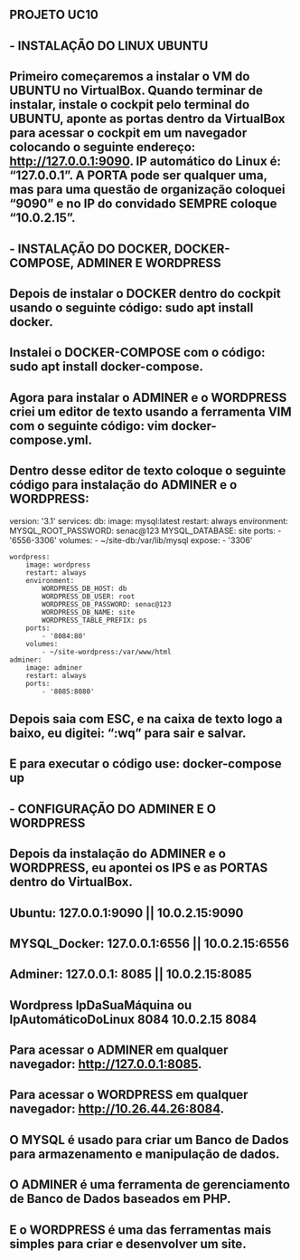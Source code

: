 ## PROJETO UC10

## - INSTALAÇÃO DO LINUX UBUNTU

## Primeiro começaremos a instalar o VM do UBUNTU no VirtualBox. Quando terminar de instalar, instale o cockpit pelo terminal do UBUNTU, aponte as portas dentro da VirtualBox para acessar o cockpit em um navegador colocando o seguinte endereço: http://127.0.0.1:9090. IP automático do Linux é: “127.0.0.1”. A PORTA pode ser qualquer uma, mas para uma questão de organização coloquei “9090” e no IP do convidado SEMPRE coloque “10.0.2.15”.

## - INSTALAÇÃO DO DOCKER, DOCKER-COMPOSE, ADMINER E WORDPRESS

## Depois de instalar o DOCKER dentro do cockpit usando o seguinte código: sudo apt install docker.
## Instalei o DOCKER-COMPOSE com o código: sudo apt install docker-compose.
## Agora para instalar o ADMINER e o WORDPRESS criei um editor de texto usando a ferramenta VIM com o seguinte código: vim docker-compose.yml.
## Dentro desse editor de texto coloque o seguinte código para instalação do ADMINER e o WORDPRESS:

version: '3.1'
services: 
    db:
        image: mysql:latest
        restart: always
        environment:
            MYSQL_ROOT_PASSWORD: senac@123
            MYSQL_DATABASE: site
        ports:
            - '6556-3306'
        volumes:
            - ~/site-db:/var/lib/mysql
        expose: 
            - '3306'
   
    wordpress:
        image: wordpress
        restart: always
        environment:
            WORDPRESS_DB_HOST: db
            WORDPRESS_DB_USER: root
            WORDPRESS_DB_PASSWORD: senac@123
            WORDPRESS_DB_NAME: site
            WORDPRESS_TABLE_PREFIX: ps
        ports:
            - '8084:80'
        volumes:
            - ~/site-wordpress:/var/www/html
    adminer:
        image: adminer
        restart: always
        ports:
            - '8085:8080'

## Depois saia com ESC, e na caixa de texto logo a baixo, eu digitei: “:wq” para sair e salvar.
## E para executar o código use: docker-compose up


## - CONFIGURAÇÃO DO ADMINER E O WORDPRESS

## Depois da instalação do ADMINER e o WORDPRESS, eu apontei os IPS e as PORTAS dentro do VirtualBox.


## Ubuntu: 127.0.0.1:9090 || 10.0.2.15:9090
## MYSQL_Docker: 127.0.0.1:6556 || 10.0.2.15:6556
## Adminer: 127.0.0.1: 8085 || 10.0.2.15:8085
## Wordpress    IpDaSuaMáquina ou IpAutomáticoDoLinux   8084    10.0.2.15   8084

## Para acessar o ADMINER em qualquer navegador: http://127.0.0.1:8085.

## Para acessar o WORDPRESS em qualquer navegador: http://10.26.44.26:8084.
 
 
## O MYSQL é usado para criar um Banco de Dados para armazenamento e manipulação de dados.

## O ADMINER é uma ferramenta de gerenciamento de Banco de Dados baseados em PHP.

## E o WORDPRESS é uma das ferramentas mais simples para criar e desenvolver um site.

